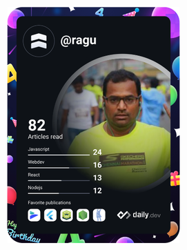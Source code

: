 <a href="https://app.daily.dev/ragu"><img src="https://github.com/ragu-nath/ragu-nath/blob/main/devcard.svg" width="400" alt="Ragu's Dev Card"/></a>
